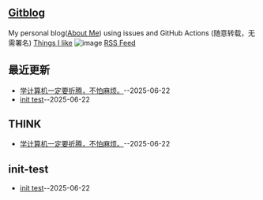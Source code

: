 ## [Gitblog](https://yihong0618.github.io/gitblog/)
My personal blog([About Me](https://github.com/yihong0618/gitblog/issues/282)) using issues and GitHub Actions (随意转载，无需署名)
[Things I like](https://github.com/yihong0618/gitblog/issues/311)
![image](https://github.com/user-attachments/assets/a168bf11-661e-4566-b042-7fc9544de528)
[RSS Feed](https://raw.githubusercontent.com/sunyuan686/blog/master/feed.xml)

## 最近更新
- [学计算机一定要折腾，不怕麻烦。](https://github.com/sunyuan686/blog/issues/2)--2025-06-22
- [init test](https://github.com/sunyuan686/blog/issues/1)--2025-06-22
## THINK

- [学计算机一定要折腾，不怕麻烦。](https://github.com/sunyuan686/blog/issues/2)--2025-06-22
## init-test

- [init test](https://github.com/sunyuan686/blog/issues/1)--2025-06-22
